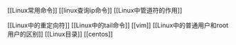 

[[Linux常用命令]]
[[linux查询ip命令]]
[[Linux中管道符的作用]]

[[Linux中的重定向符]]
[[Linux中的tail命令]]
[[vim]]
[[Linux中的普通用户和root用户的区别]]
[[Linux目录]]
[[centos]]

